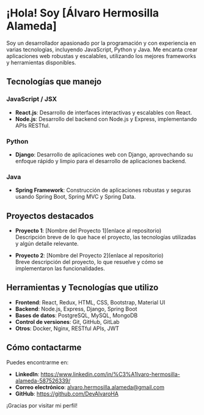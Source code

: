 # ¡Hola! Soy [Álvaro Hermosilla Alameda] 

Soy un desarrollador apasionado por la programación y con experiencia en varias tecnologías, incluyendo JavaScript, Python y Java. Me encanta crear aplicaciones web robustas y escalables, utilizando los mejores frameworks y herramientas disponibles.

## Tecnologías que manejo

### JavaScript / JSX
- **React.js**: Desarrollo de interfaces interactivas y escalables con React.
- **Node.js**: Desarrollo del backend con Node.js y Express, implementando APIs RESTful.

### Python
- **Django**: Desarrollo de aplicaciones web con Django, aprovechando su enfoque rápido y limpio para el desarrollo de aplicaciones backend.

### Java
- **Spring Framework**: Construcción de aplicaciones robustas y seguras usando Spring Boot, Spring MVC y Spring Data.

## Proyectos destacados

- **Proyecto 1**: [Nombre del Proyecto 1](enlace al repositorio)  
  Descripción breve de lo que hace el proyecto, las tecnologías utilizadas y algún detalle relevante.

- **Proyecto 2**: [Nombre del Proyecto 2](enlace al repositorio)  
  Breve descripción del proyecto, lo que resuelve y cómo se implementaron las funcionalidades.

## Herramientas y Tecnologías que utilizo
- **Frontend**: React, Redux, HTML, CSS, Bootstrap, Material UI
- **Backend**: Node.js, Express, Django, Spring Boot
- **Bases de datos**: PostgreSQL, MySQL, MongoDB
- **Control de versiones**: Git, GitHub, GitLab
- **Otros**: Docker, Nginx, RESTful APIs, JWT

## Cómo contactarme

Puedes encontrarme en:

- **LinkedIn**: https://www.linkedin.com/in/%C3%A1lvaro-hermosilla-alameda-587526339/
- **Correo electrónico**: alvaro.hermosilla.alameda@gmail.com
- **GitHub**: https://github.com/DevAlvaroHA

¡Gracias por visitar mi perfil!


